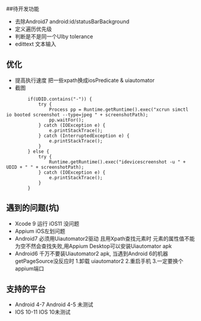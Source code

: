 
##待开发功能
* 去除Android7 android:id/statusBarBackground
* 定义遍历优先级
* 判断是不是同一个UIby tolerance
* edittext 文本输入



## 优化
* 提高执行速度  把一些xpath换成iosPredicate & uiautomator
* 截图
```
		if(UDID.contains("-")) {
			try {
				Process pp = Runtime.getRuntime().exec("xcrun simctl io booted screenshot --type=jpeg " + screenshotPath);
				pp.waitFor();
			} catch (IOException e) {
				e.printStackTrace();
			} catch (InterruptedException e) {
				e.printStackTrace();
			}
		} else {
			try {
				Runtime.getRuntime().exec("idevicescreenshot -u " + UDID + " " + screenshotPath);
			} catch (IOException e) {
				e.printStackTrace();
			}
		}
```

## 遇到的问题(坑)
* Xcode 9 运行 iOS11 没问题
* Appium iOS左划问题
* Android7 必须用Uiautomator2驱动  且用Xpath查找元素时 元素的属性值不能为空不然会查找失败,用Appium Desktop可以安装Uiautomator apk
* Android6 千万不要装Uiautomator2 apk, 当遇到Android 6的机器getPageSource没反应时 1.卸载 uiautomator2 2.重启手机 3.一定要换个appium端口

## 支持的平台
* Android 4-7 Android 4-5 未测试
* IOS 10-11 IOS 10未测试
